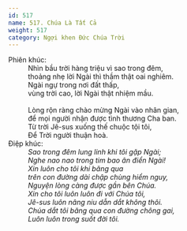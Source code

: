 ```yaml
---
id: 517
name: 517. Chúa Là Tất Cả
weight: 517
category: Ngợi khen Đức Chúa Trời
---
```

<dl><dt>Phiên khúc: </dt><dd data-verse="1">Nhìn bầu trời hàng triệu vì sao trong đêm, <br/>thoảng nhẹ lời Ngài thì thầm thật oai nghiêm. <br/>Ngài ngự trong nơi đất thấp, <br/>vùng trời cao, lời Ngài thật nhiệm mầu. <br/><br/>Lòng rộn ràng chào mừng Ngài vào nhân gian, <br/>để mọi người nhận được tình thương Cha ban. <br/>Từ trời Jê-sus xuống thế chuộc tội tôi, <br/>Để Trời người thuận hoà. </dd><dt>Điệp khúc:</dt><dd data-chorus="1"><em>Sao trong đêm lung linh khi tôi gặp Ngài; <br/>Nghe nao nao trong tim bao ân điển Ngài! <br/>Xin luôn cho tôi khi băng qua <br/>trên con đường dài chập chùng hiểm nguy, <br/>Nguyện lòng càng được gần bên Chúa. <br/>Xin cho tôi luôn luôn đi với Chúa tôi, <br/>Jê-sus luôn nâng niu dẫn dắt không thôi. <br/>Chúa dắt tôi băng qua con đường chông gai, <br/>Luôn luôn trong suốt đời tôi. </em></dd></dl>
